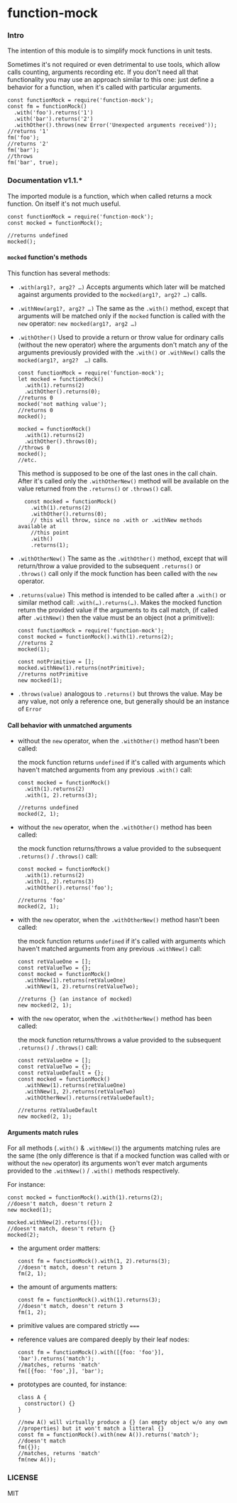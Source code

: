 # function-mock

### Intro

The intention of this module is to simplify mock functions in unit tests.

Sometimes it's not required or even detrimental to use tools, which allow calls
counting, arguments recording etc. If you don't need all that functionality you
may use an approach similar to this one: just define a behavior for a function,
when it's called with particular arguments.

    const functionMock = require('function-mock');
    const fm = functionMock()
      .with('foo').returns('1')
      .with('bar').returns('2')
      .withOther().throws(new Error('Unexpected arguments received'));
    //returns '1'
    fm('foo');
    //returns '2'
    fm('bar');
    //throws
    fm('bar', true);

### Documentation v1.1.*

The imported module is a function, which when called returns a mock function.
On itself it's not much useful.

    const functionMock = require('function-mock');
    const mocked = functionMock();

    //returns undefined
    mocked();

#### `mocked` function's methods

This function has several methods:

- `.with(arg1?, arg2? …)` Accepts arguments which later will be matched against
  arguments provided to the `mocked(arg1?, arg2? …)` calls.

- `.withNew(arg1?, arg2? …)` The same as the `.with()` method, except that
  arguments will be matched only if the `mocked` function is called with the
  `new` operator: `new mocked(arg1?, arg2 …)`

- `.withOther()` Used to provide a return or throw value for ordinary calls
  (without the new operator) where the arguments don't match any of the
  arguments previously provided with the `.with()` or `.withNew()` calls the
  `mocked(arg1?, arg2?  …)` calls.

      const functionMock = require('function-mock');
      let mocked = functionMock()
        .with(1).returns(2)
        .withOther().returns(0);
      //returns 0
      mocked('not mathing value');
      //returns 0
      mocked();

      mocked = functionMock()
        .with(1).returns(2)
        .withOther().throws(0);
      //throws 0
      mocked();
      //etc.

  This method is supposed to be one of the last ones in the call chain. After
  it's called only the `.withOtherNew()` method will be available on the value
  returned from the `.returns()` or `.throws()` call.

        const mocked = functionMock()
          .with(1).returns(2)
          .withOther().returns(0);
          // this will throw, since no .with or .withNew methods available at
          //this point
          .with()
          .returns(1);

- `.withOtherNew()`
  The same as the `.withOther()` method, except that will return/throw a value
  provided to the subsequent `.returns()` or `.throws()` call only if the mock
  function has been called with the `new` operator.

- `.returns(value)` This method is intended to be called after a `.with()` or
  similar method call: `.with(…).returns(…)`. Makes the mocked function return
  the provided value if the arguments to its call match, (if called after
  `.withNew()` then the value must be an object (not a primitive)):

      const functionMock = require('function-mock');
      const mocked = functionMock().with(1).returns(2);
      //returns 2
      mocked(1);

      const notPrimitive = [];
      mocked.withNew(1).returns(notPrimitive);
      //returns notPrimitive
      new mocked(1);

- `.throws(value)` analogous to `.returns()` but throws the value. May be any
value, not only a reference one, but generally should be an instance of `Error`

#### Call behavior with unmatched arguments

- without the `new` operator, when the `.withOther()` method hasn't been called:

  the mock function returns `undefined` if it's called with arguments which
  haven't matched arguments from any previous `.with()` call:

      const mocked = functionMock()
        .with(1).returns(2)
        .with(1, 2).returns(3);

      //returns undefined
      mocked(2, 1);

- without the `new` operator, when the `.withOther()` method has been called:

  the mock function returns/throws a value provided to the subsequent
  `.returns()` / `.throws()` call:

      const mocked = functionMock()
        .with(1).returns(2)
        .with(1, 2).returns(3)
        .withOther().returns('foo');

      //returns 'foo'
      mocked(2, 1);

- with the `new` operator, when the `.withOtherNew()` method hasn't been called:

  the mock function returns `undefined` if it's called with arguments which
  haven't matched arguments from any previous `.withNew()` call:

      const retValueOne = [];
      const retValueTwo = {};
      const mocked = functionMock()
        .withNew(1).returns(retValueOne)
        .withNew(1, 2).returns(retValueTwo);

      //returns {} (an instance of mocked)
      new mocked(2, 1);

- with the `new` operator, when the `.withOtherNew()` method has been called:

  the mock function returns/throws a value provided to the subsequent
  `.returns()` / `.throws()` call:

      const retValueOne = [];
      const retValueTwo = {};
      const retValueDefault = {};
      const mocked = functionMock()
        .withNew(1).returns(retValueOne)
        .withNew(1, 2).returns(retValueTwo)
        .withOtherNew().returns(retValueDefault);

      //returns retValueDefault
      new mocked(2, 1);

#### Arguments match rules
For all methods (`.with()` & `.withNew()`) the arguments matching rules are the
same (the only difference is that if a mocked function was called with or
without the `new` operator) its arguments won't ever match arguments provided
to the `.withNew()` / `.with()` methods respectively.

For instance:

    const mocked = functionMock().with(1).returns(2);
    //doesn't match, doesn't return 2
    new mocked(1);

    mocked.withNew(2).returns({});
    //doesn't match, doesn't return {}
    mocked(2);



- the argument order matters:


      const fm = functionMock().with(1, 2).returns(3);
      //doesn't match, doesn't return 3
      fm(2, 1);

- the amount of arguments matters:


      const fm = functionMock().with(1).returns(3);
      //doesn't match, doesn't return 3
      fm(1, 2);

- primitive values are compared strictly `===`

- reference values are compared deeply by their leaf nodes:


      const fm = functionMock().with([{foo: 'foo'}], 'bar').returns('match');
      //matches, returns 'match'
      fm([{foo: 'foo',}], 'bar');

- prototypes are counted, for instance:


      class A {
        constructor() {}
      }

      //new A() will virtually produce a {} (an empty object w/o any own
      //properties) but it won't match a litteral {}
      const fm = functionMock().with(new A()).returns('match');
      //doesn't match
      fm({});
      //matches, returns 'match'
      fm(new A());

### LICENSE

MIT
